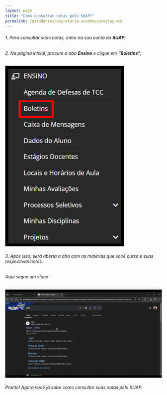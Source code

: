 ```yaml
---
layout: page
title: "Como consultar notas pelo SUAP?"
permalink: /estudantes/secretaria-academica/notas.md/
---
```


###### 1. Para consultar suas notas, entre na sua conta do **SUAP**;
###### 2. Na página inicial, procure a aba **Ensino** e clique em **"Boletins"**;

![Imagem 1](</assets/img/notas1.png>)

###### 3. Após isso, será aberta a aba com as matérias que você cursa e suas respectivas notas.

###### Aqui segue um vídeo
![Aqui segue um gif](</assets/img/notas.gif>)

###### Pronto! Agora você já sabe como consultar suas notas pelo SUAP.